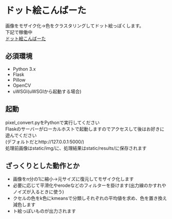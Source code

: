 # ドット絵こんばーた
画像をモザイク化→色をクラスタリングしてドット絵っぽくします。  
下記で稼働中  
[ドット絵こんばーた](https://app.monopro.org/pixel/)  

## 必須環境
- Python 3.x  
- Flask  
- Pillow  
- OpenCV  
- uWSGI(uWSGIから起動する場合)  

## 起動
pixel_convert.pyをPythonで実行してください  
Flaskのサーバーがローカルホストで起動しますのでアクセスして後はお好きに遊んでください  
(デフォルトだとhttp://127.0.0.1:5000/)  
処理前画像はstatic/img/に、処理結果はstatic/results/に保存されます  

## ざっくりとした動作とか
- 画像をn分の1に縮小→元サイズに復元してモザイク化します  
- 必要に応じて平滑化やerodeなどのフィルターを掛けます(出力線のかすれやノイズが入るときに使う)  
- クセルの色をk色にkmeansで分類しそれぞれの平均値を求め、色を置き換え減色します  
- ト絵っぽいものが出力されます  
